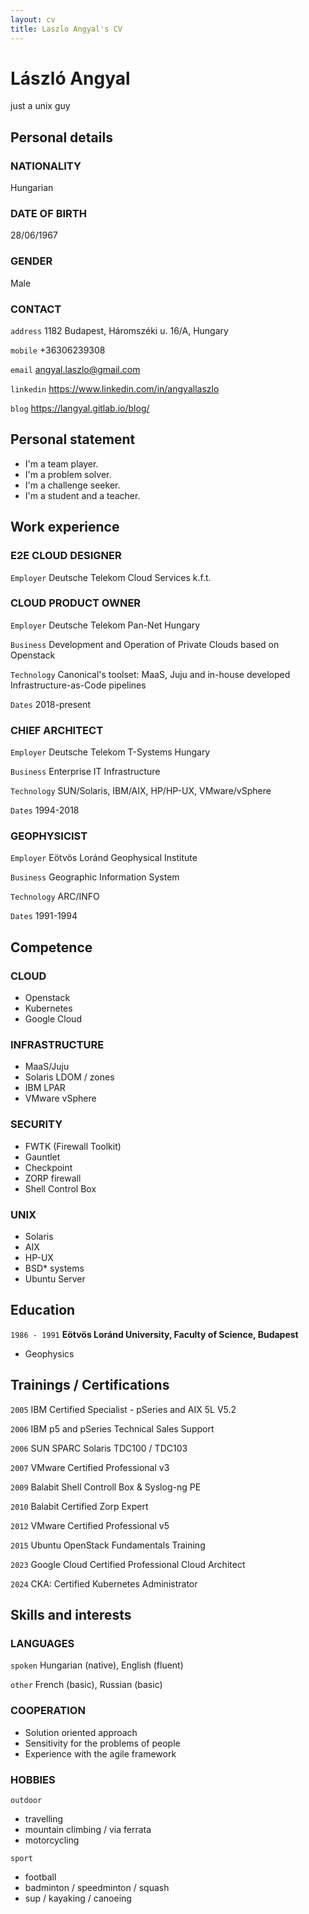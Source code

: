 ```yaml
---
layout: cv
title: Laszlo Angyal's CV
---
```

# László Angyal
<div id="webaddress">
just a unix guy
</div>

## Personal details

### NATIONALITY
Hungarian

### DATE OF BIRTH
28/06/1967

### GENDER
Male

### CONTACT
`address`
1182 Budapest, Háromszéki u. 16/A, Hungary

`mobile`
+36306239308

`email`
<a href="angyal.laszlo@gmail.com">angyal.laszlo@gmail.com</a>

`linkedin`
<a href="https://www.linkedin.com/in/angyallaszlo">https://www.linkedin.com/in/angyallaszlo</a>

`blog`
<a href="https://langyal.gitlab.io/blog/">https://langyal.gitlab.io/blog/</a>

## Personal statement

- I'm a team player.
- I'm a problem solver.
- I'm a challenge seeker.
- I'm a student and a teacher.

## Work experience

### E2E CLOUD DESIGNER
`Employer`
Deutsche Telekom Cloud Services k.f.t.

### CLOUD PRODUCT OWNER
`Employer`
Deutsche Telekom Pan-Net Hungary

`Business`
Development and Operation of Private Clouds based on Openstack

`Technology`
Canonical's toolset: MaaS, Juju and in-house developed Infrastructure-as-Code pipelines

`Dates`
2018-present

### CHIEF ARCHITECT
`Employer`
Deutsche Telekom T-Systems Hungary

`Business`
Enterprise IT Infrastructure

`Technology`
SUN/Solaris, IBM/AIX, HP/HP-UX, VMware/vSphere

`Dates`
1994-2018

### GEOPHYSICIST
`Employer`
Eötvös Loránd Geophysical Institute

`Business`
Geographic Information System

`Technology`
ARC/INFO

`Dates`
1991-1994

## Competence

### CLOUD
- Openstack
- Kubernetes
- Google Cloud

### INFRASTRUCTURE
- MaaS/Juju
- Solaris LDOM / zones
- IBM LPAR
- VMware vSphere

### SECURITY
- FWTK (Firewall Toolkit)
- Gauntlet
- Checkpoint
- ZORP firewall
- Shell Control Box

### UNIX
- Solaris
- AIX
- HP-UX
- BSD* systems
- Ubuntu Server

## Education

`1986 - 1991`
__Eötvös Loránd University, Faculty of Science, Budapest__
- Geophysics

## Trainings / Certifications

`2005`
IBM Certified Specialist - pSeries and AIX 5L V5.2

`2006`
IBM p5 and pSeries Technical Sales Support

`2006`
SUN SPARC Solaris TDC100 / TDC103

`2007`
VMware Certified Professional v3

`2009`
Balabit Shell Controll Box & Syslog-ng PE

`2010`
Balabit Certified Zorp Expert

`2012`
VMware Certified Professional v5

`2015`
Ubuntu OpenStack Fundamentals Training

`2023`
Google Cloud Certified Professional Cloud Architect

`2024`
CKA: Certified Kubernetes Administrator

## Skills and interests

### LANGUAGES

`spoken`
Hungarian (native), English (fluent)

`other`
French (basic), Russian (basic)

### COOPERATION

- Solution oriented approach
- Sensitivity for the problems of people
- Experience with the agile framework

### HOBBIES

`outdoor`
- travelling
- mountain climbing / via ferrata
- motorcycling

`sport`
- football
- badminton / speedminton / squash
- sup / kayaking / canoeing

<!-- ### Footer

Last updated: July 2021 -->

